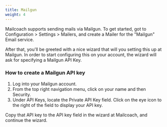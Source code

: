 ```yaml
---
title: Mailgun
weight: 4
---
```


Mailcoach supports sending mails via Mailgun. To get started, got to Configuration > Settings > Mailers, and create a Mailer for the "Mailgun" Email service.

After that, you'll be greeted with a nice wizard that will you setting this up at Mailgun. In order to start configuring this on your account, the wizard will ask for specifying a Mailgun API Key.

### How to create a Mailgun API key

1. Log into your Mailgun account.
2. From the top right navigation menu, click on your name and then Security.
3. Under API Keys, locate the Private API Key field. Click on the eye icon to the right of the field to display your API key.

Copy that API key to the API key field in the wizard at Mailcoach, and continue the wizard.
